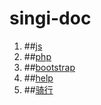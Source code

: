 # singi-doc
1. ##[js](js.md)
2. ##[php](php.md)
3. ##[bootstrap](bootstrap.md)
4. ##[help](help.md)
5. ##[骑行](ride.md)
